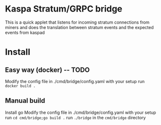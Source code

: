 # Kaspa Stratum/GRPC bridge
This is a quick applet that listens for incoming stratum connections from miners and does the translation between stratum events and the expected events from kaspad

# Install
## Easy way (docker) -- TODO
Modify the config file in ./cmd/bridge/config.yaml with your setup
run `docker build .`

## Manual build
Install go
Modify the config file in ./cmd/bridge/config.yaml with your setup
run `cd cmd/bridge;go build .`
run `./bridge` in the `cmd/bridge` directory